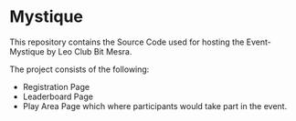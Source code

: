 # Mystique

This repository contains the Source Code used for hosting the Event-Mystique by Leo Club Bit Mesra.

The project consists of the following:

- Registration Page
- Leaderboard Page
- Play Area Page which where participants would take part in the event.
